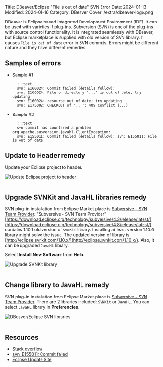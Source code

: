 Title: DBeaver/Eclipse "File is out of date" SVN Error
Date: 2024-01-13
Modified: 2024-01-16
Category: DBeaver
Cover: /extra/dbeaver-logo.png

DBeaver is Eclipse based Integrated Development Environment (IDE). It can be used with varieties if plug-ins. Subversion (SVN) is one of the plug-ins with source control functionality. It is integrated seamlessly with DBeaver, but Eclipse marketplace is supplied with old version of SVN library. It causes `File is out of date` error in SVN commits. Errors might be different nature and they have different remedies.

## Samples of errors

* Sample #1

        :::text
        svn: E160024: Commit failed (details follow):
        svn: E160024: File or directory '...' is out of date; try updating
        svn: E160024: resource out of date; try updating
        svn: E175002: CHECKOUT of '...': 409 Conflict (...)

* Sample #2

        :::text
        svn commit has countered a problem org.apache.subversion.javahl.ClientException: 
        svn: E155011: Commit failed (details follow): svn: E155011: File is out of date

## Update to Header remedy

Update your Eclipse project to header.

![Update Eclipse project to header]({static}/images/dbeaver_eclipse_file_is_out_of_date_svn_error/update-eclipse-project-to-header.jpg)</br></br>

## Upgrade SVNKit and JavaHL libraries remedy

SVN plug-in installation from Eclipse Market place is [Subversive - SVN Team Provider](https://marketplace.eclipse.org/content/subversive-svn-team-provider). "Subversive - SVN Team Provider" [https://download.eclipse.org/technology/subversive/4.3/release/latest/](https://download.eclipse.org/technology/subversive/4.8/release/latest/) contains 1.10.1 old version of `SVNKit` library. Installing at least version 1.10.6 library might solve the issue. The updated version of library is [http://eclipse.svnkit.com/1.10.x/](http://eclipse.svnkit.com/1.10.x/). Also, it can be upgraded `JavaHL` library. 

Select **Install New Software** from **Help**.

![Upgrade SVNKit library]({static}/images/dbeaver_eclipse_file_is_out_of_date_svn_error/upgrade-svnkit-library.jpg)</br></br>

## Change library to JavaHL remedy

SVN plug-in installation from Eclipse Market place is [Subversive - SVN Team Provider](https://subclipse.github.io/updates/subclipse/4.3.x/). There are 2 libraries included: `SVNKit` or `JavaHL`. You can select `JavaHL` library in **Preferencies**.

![DBeaver/Eclipse SVN libraries]({static}/images/dbeaver_eclipse_file_is_out_of_date_svn_error/dbeaver-eclipse-svn-libraries.jpg)</br></br>

## Resources

* [Stack overflow](https://stackoverflow.com/questions/87950/how-do-you-overcome-the-svn-out-of-date-error)
* [svn: E155011: Commit failed](https://github.com/subclipse/subclipse/issues/237)
* [Eclipse Update Site](https://svnkit.com/download.php)
